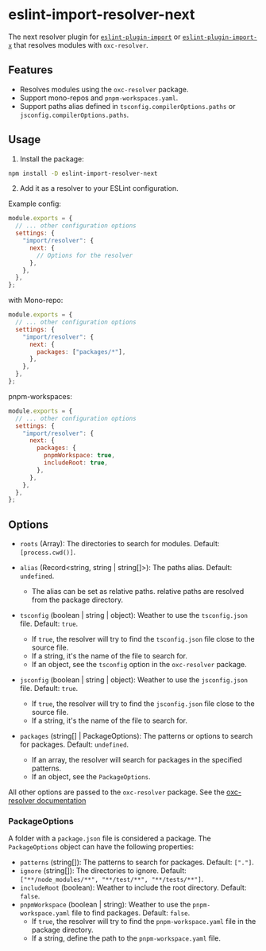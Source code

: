 # eslint-import-resolver-next

The next resolver plugin for [`eslint-plugin-import`](https://www.npmjs.com/package/eslint-plugin-import) or [`eslint-plugin-import-x`](https://www.npmjs.com/package/eslint-plugin-import-x) that resolves modules with `oxc-resolver`.

## Features

- Resolves modules using the `oxc-resolver` package.
- Support mono-repos and `pnpm-workspaces.yaml`.
- Support paths alias defined in `tsconfig.compilerOptions.paths` or `jsconfig.compilerOptions.paths`.

## Usage

1. Install the package:

```sh
npm install -D eslint-import-resolver-next
```

2. Add it as a resolver to your ESLint configuration.

Example config:

```js
module.exports = {
  // ... other configuration options
  settings: {
    "import/resolver": {
      next: {
        // Options for the resolver
      },
    },
  },
};
```

with Mono-repo:

```js
module.exports = {
  // ... other configuration options
  settings: {
    "import/resolver": {
      next: {
        packages: ["packages/*"],
      },
    },
  },
};
```

pnpm-workspaces:

```js
module.exports = {
  // ... other configuration options
  settings: {
    "import/resolver": {
      next: {
        packages: {
          pnpmWorkspace: true,
          includeRoot: true,
        },
      },
    },
  },
};
```

## Options

- `roots` (Array<string>): The directories to search for modules. Default: `[process.cwd()]`.

- `alias` (Record<string, string | string[]>): The paths alias. Default: `undefined`.
  * The alias can be set as relative paths. relative paths are resolved from the package directory.

- `tsconfig` (boolean | string | object): Weather to use the `tsconfig.json` file. Default: `true`.
  * If `true`, the resolver will try to find the `tsconfig.json` file close to the source file.
  * If a string, it's the name of the file to search for.
  * If an object, see the `tsconfig` option in the `oxc-resolver` package.

- `jsconfig` (boolean | string | object): Weather to use the `jsconfig.json` file. Default: `true`.
  * If `true`, the resolver will try to find the `jsconfig.json` file close to the source file.
  * If a string, it's the name of the file to search for.

- `packages` (string[] | PackageOptions): The patterns or options to search for packages. Default: `undefined`.
  * If an array, the resolver will search for packages in the specified patterns.
  * If an object, see the `PackageOptions`.

All other options are passed to the `oxc-resolver` package. See the [oxc-resolver documentation](https://github.com/oxc-project/oxc-resolver#options)

### PackageOptions

A folder with a `package.json` file is considered a package. The `PackageOptions` object can have the following properties:

- `patterns` (string[]): The patterns to search for packages. Default: `["."]`.
- `ignore` (string[]): The directories to ignore. Default: `["**/node_modules/**", "**/test/**", "**/tests/**"]`.
- `includeRoot` (boolean): Weather to include the root directory. Default: `false`.
- `pnpmWorkspace` (boolean | string): Weather to use the `pnpm-workspace.yaml` file to find packages. Default: `false`.
  * If `true`, the resolver will try to find the `pnpm-workspace.yaml` file in the package directory.
  * If a string, define the path to the `pnpm-workspace.yaml` file.
